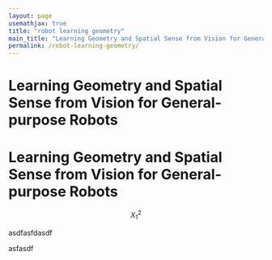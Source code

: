 ```yaml
---
layout: page
usemathjax: true
title: "robot learning geometry"
main_title: "Learning Geometry and Spatial Sense from Vision for General-purpose Robots"
permalink: /robot-learning-geometry/
---
```

<h1>Learning Geometry and Spatial Sense from Vision for General-purpose Robots</h1>

# Learning Geometry and Spatial Sense from Vision for General-purpose Robots

$$X_{1}^{2}$$

asdfasfdasdf


asfasdf